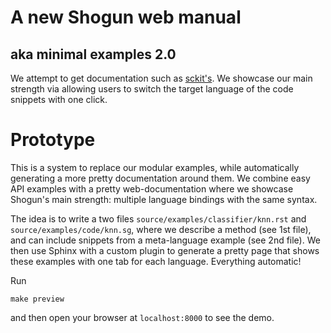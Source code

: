 # A new Shogun web manual
## aka minimal examples 2.0

We attempt to get documentation such as [sckit's](http://scikit-learn.org/stable/user_guide.html).
We showcase our main strength via allowing users to switch the target language of the code snippets with one click.


# Prototype

This is a system to replace our modular examples, while automatically generating a more pretty documentation around them.
We combine easy API examples with a pretty web-documentation where we showcase Shogun's main strength: multiple language bindings with the same syntax.

The idea is to write a two files ```source/examples/classifier/knn.rst``` and ```source/examples/code/knn.sg```, where we describe a method (see 1st file), and can include snippets from a meta-language example (see 2nd file). We then use Sphinx with a custom plugin to generate a pretty page that shows these examples with one tab for each language. Everything automatic!

Run

```
make preview
```

and then open your browser at ```localhost:8000``` to see the demo.
